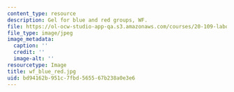 ```yaml
---
content_type: resource
description: Gel for blue and red groups, WF.
file: https://ol-ocw-studio-app-qa.s3.amazonaws.com/courses/20-109-laboratory-fundamentals-in-biological-engineering-fall-2007/bd94162b951c7fbd565567b238a0e3e6_wf_blue_red.jpg
file_type: image/jpeg
image_metadata:
  caption: ''
  credit: ''
  image-alt: ''
resourcetype: Image
title: wf_blue_red.jpg
uid: bd94162b-951c-7fbd-5655-67b238a0e3e6
---
```

